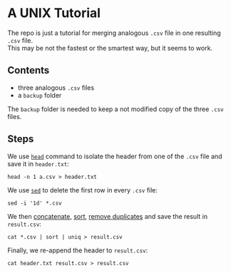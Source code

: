 # A UNIX Tutorial

The repo is just a tutorial for merging analogous `.csv` file in one resulting `.csv` file.  
This may be not the fastest or the smartest way, but it seems to work.  

## Contents
- three analogous `.csv` files  
- a `backup` folder  

The `backup` folder is needed to keep a not modified copy of the three `.csv` files.  

## Steps

We use [`head`](https://www.computerhope.com/unix/uhead.htm) command to isolate the header from one of the `.csv` file and save it in `header.txt`:  
```
head -n 1 a.csv > header.txt
```

We use [`sed`](https://www.geeksforgeeks.org/sed-command-in-linux-unix-with-examples/) to delete the first row in every `.csv` file:  
```
sed -i '1d' *.csv
```

We then [concatenate](https://www.computerhope.com/unix/ucat.htm), [sort](https://www.geeksforgeeks.org/sort-command-linuxunix-examples/), [remove duplicates](https://www.computerhope.com/unix/uuniq.htm) and save the result in `result.csv`:  

```
cat *.csv | sort | uniq > result.csv
```

Finally, we re-append the header to `result.csv`:  
```
cat header.txt result.csv > result.csv
```
